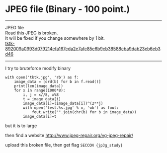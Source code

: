 # JPEG file (Binary - 100 point.)

----------

JPEG file  
Read this JPEG is broken.  
It will be fixed if you change somewhere by 1 bit.  
[tktk-892009a0993d079214efa167cda2e7afc85e6b9cb38588cba9dab23eb6eb3d46](https://files-quals.seccon.jp/tktk-892009a0993d079214efa167cda2e7afc85e6b9cb38588cba9dab23eb6eb3d46)  


----------

I try to bruteforce modify binary

```
with open('tktk.jpg', 'rb') as f:
    image_data = [ord(b) for b in f.read()]
    print(len(image_data))
    for x in range(1000*8):
        i, j = x//8, x%8
        t = image_data[i]
        image_data[i]=(image_data[i])^(2**j)
        with open('test.%s.jpg' % x, 'wb') as fout:
            fout.write("".join(chr(b) for b in image_data))
        image_data[i]=t

```

but it is to large

then find a website http://www.jpeg-repair.org/vg-jpeg-repair/

upload this broken file,
then get flag `SECCON {jp3g_study}`
